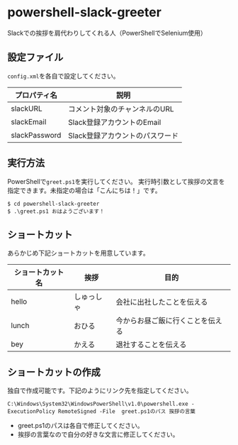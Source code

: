 # powershell-slack-greeter
Slackでの挨拶を肩代わりしてくれる人（PowerShellでSelenium使用）

## 設定ファイル
`config.xml`を各自で設定してください。

|プロパティ名|説明|
|--|--|
|slackURL|コメント対象のチャンネルのURL|
|slackEmail|Slack登録アカウントのEmail|
|slackPassword|Slack登録アカウントのパスワード|

## 実行方法
PowerShellで`greet.ps1`を実行してください。
実行時引数として挨拶の文言を指定できます。未指定の場合は「こんにちは！」です。

```
$ cd powershell-slack-greeter
$ .\greet.ps1 おはようございます！
```

## ショートカット
あらかじめ下記ショートカットを用意しています。  

|ショートカット名|挨拶|目的|
|--|--|--|
|hello|しゅっしゃ|会社に出社したことを伝える|
|lunch|おひる|今からお昼ご飯に行くことを伝える|
|bey|かえる|退社することを伝える|

## ショートカットの作成
独自で作成可能です。下記のようにリンク先を指定してください。
```
C:\Windows\System32\WindowsPowerShell\v1.0\powershell.exe -ExecutionPolicy RemoteSigned -File  greet.ps1のパス 挨拶の言葉
```
* greet.ps1のパスは各自で修正してください。
* 挨拶の言葉なので自分の好きな文言に修正してください。  


